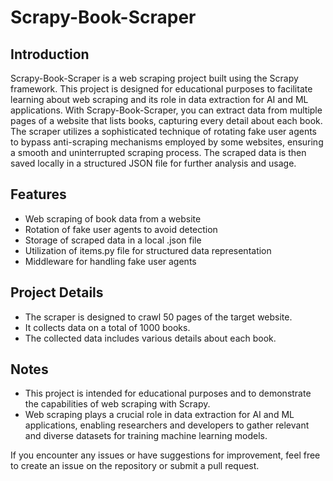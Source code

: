 # Scrapy-Book-Scraper

## Introduction
Scrapy-Book-Scraper is a web scraping project built using the Scrapy framework. This project is designed for educational purposes to facilitate learning about web scraping and its role in data extraction for AI and ML applications. With Scrapy-Book-Scraper, you can extract data from multiple pages of a website that lists books, capturing every detail about each book. The scraper utilizes a sophisticated technique of rotating fake user agents to bypass anti-scraping mechanisms employed by some websites, ensuring a smooth and uninterrupted scraping process. The scraped data is then saved locally in a structured JSON file for further analysis and usage.

## Features
- Web scraping of book data from a website
- Rotation of fake user agents to avoid detection
- Storage of scraped data in a local .json file
- Utilization of items.py file for structured data representation
- Middleware for handling fake user agents

## Project Details
- The scraper is designed to crawl 50 pages of the target website.
- It collects data on a total of 1000 books.
- The collected data includes various details about each book.

## Notes
- This project is intended for educational purposes and to demonstrate the capabilities of web scraping with Scrapy.
- Web scraping plays a crucial role in data extraction for AI and ML applications, enabling researchers and developers to gather relevant and diverse datasets for training machine learning models.

If you encounter any issues or have suggestions for improvement, feel free to create an issue on the repository or submit a pull request.
